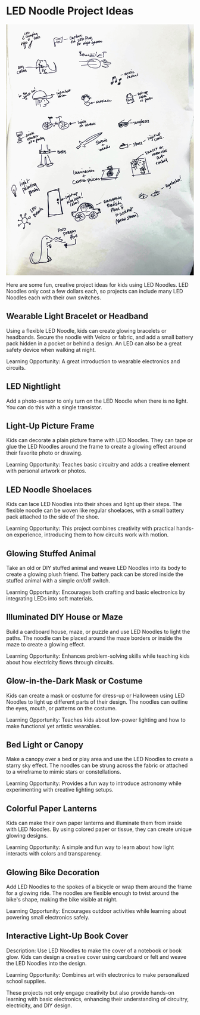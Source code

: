 # LED Noodle Project Ideas

![](./led-noodle-ideas.jpg)

Here are some fun, creative project ideas for kids using LED Noodles.
LED Noodles only cost a few dollars each, so projects can include many
LED Noodles each with their own switches.

## Wearable Light Bracelet or Headband

Using a flexible LED Noodle, kids can create glowing bracelets or headbands. 
Secure the noodle with Velcro or fabric, and add a small battery pack hidden in a pocket or behind a design.
An LED can also be a great safety device when walking at night.

Learning Opportunity: A great introduction to wearable electronics and circuits.

## LED Nightlight

Add a photo-sensor to only turn on the LED Noodle when there is no light.  You
can do this with a single transistor.

## Light-Up Picture Frame

Kids can decorate a plain picture frame with LED Noodles. 
They can tape or glue the LED Noodles around the frame to create a glowing effect around their favorite photo or drawing.

Learning Opportunity: Teaches basic circuitry and adds a creative element with personal artwork or photos.


## LED Noodle Shoelaces

Kids can lace LED Noodles into their shoes and light up their steps. 
The flexible noodle can be woven like regular shoelaces, 
with a small battery pack attached to the side of the shoe.

Learning Opportunity: This project combines creativity with practical hands-on experience, introducing them to how circuits work with motion.

## Glowing Stuffed Animal

Take an old or DIY stuffed animal and weave LED Noodles into its body to create a glowing plush friend. The battery pack can be stored inside the stuffed animal with a simple on/off switch.

Learning Opportunity: Encourages both crafting and basic electronics by integrating LEDs into soft materials.

## Illuminated DIY House or Maze

Build a cardboard house, maze, or puzzle and use LED Noodles to light the paths. The noodle can be placed around the maze borders or inside the maze to create a glowing effect.

Learning Opportunity: Enhances problem-solving skills while teaching kids about how electricity flows through circuits.

## Glow-in-the-Dark Mask or Costume

Kids can create a mask or costume for dress-up or Halloween using LED Noodles to light up different parts of their design. The noodles can outline the eyes, mouth, or patterns on the costume.

Learning Opportunity: Teaches kids about low-power lighting and how to make functional yet artistic wearables.

## Bed Light or Canopy

Make a canopy over a bed or play area and use the LED Noodles to create a starry sky effect. 
The noodles can be strung across the fabric or attached to a wireframe to mimic stars or constellations.

Learning Opportunity: Provides a fun way to introduce astronomy while experimenting with creative lighting setups.

## Colorful Paper Lanterns

Kids can make their own paper lanterns and illuminate them from inside with LED Noodles. By using colored paper or tissue, they can create unique glowing designs.

Learning Opportunity: A simple and fun way to learn about how light interacts with colors and transparency.

## Glowing Bike Decoration

Add LED Noodles to the spokes of a bicycle or wrap them around the frame for a glowing ride. The noodles are flexible enough to twist around the bike's shape, making the bike visible at night.

Learning Opportunity: Encourages outdoor activities while learning about powering small electronics safely.

## Interactive Light-Up Book Cover
Description: Use LED Noodles to make the cover of a notebook or book glow. Kids can design a creative cover using cardboard or felt and weave the LED Noodles into the design.

Learning Opportunity: Combines art with electronics to make personalized school supplies.

These projects not only engage creativity but also provide hands-on learning with basic electronics, enhancing their understanding of circuitry, electricity, and DIY design.